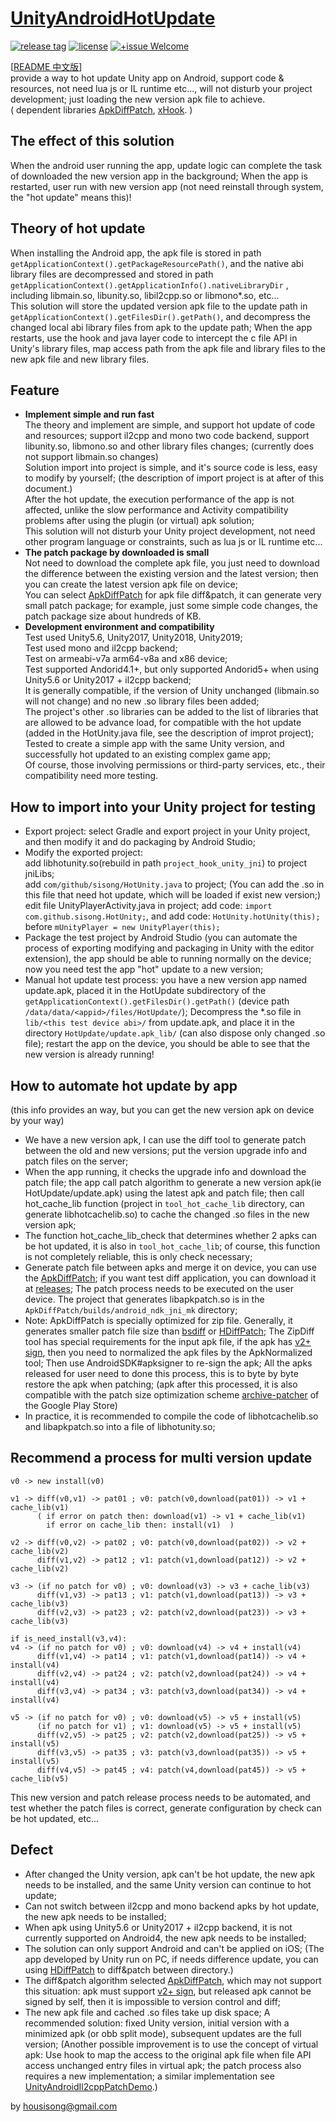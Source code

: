 # [UnityAndroidHotUpdate]
[![release tag](https://img.shields.io/github/v/tag/sisong/UnityAndroidHotUpdate?label=release%20tag)](https://github.com/sisong/UnityAndroidHotUpdate/releases) 
[![license](https://img.shields.io/badge/license-MIT-blue.svg)](LICENSE) 
[![+issue Welcome](https://img.shields.io/github/issues-raw/sisong/UnityAndroidHotUpdate?color=green&label=%2Bissue%20welcome)](https://github.com/sisong/UnityAndroidHotUpdate/issues)   
   
[[README 中文版](README.md)]   
provide a way to hot update Unity app on Android, support code & resources, not need lua js or IL runtime etc..., will not disturb your project development; just loading the new version apk file to achieve.   
( dependent libraries [ApkDiffPatch], [xHook]. )   

[UnityAndroidHotUpdate]: https://github.com/sisong/UnityAndroidHotUpdate
[ApkDiffPatch]: https://github.com/sisong/ApkDiffPatch
[xHook]: https://github.com/iqiyi/xHook
[UnityAndroidIl2cppPatchDemo]: https://github.com/noodle1983/UnityAndroidIl2cppPatchDemo
[HDiffPatch]: https://github.com/sisong/HDiffPatch
[bsdiff]: http://www.daemonology.net/bsdiff/
[archive-patcher]: https://github.com/andrewhayden/archive-patcher
[v2+ sign]: https://source.android.com/security/apksigning/v2


## The effect of this solution
  When the android user running the app,  update logic can complete the task of downloaded the new version app in the background; When the app is restarted, user run with new version app (not need reinstall through system, the "hot update" means this)!   

## Theory of hot update
  When installing the Android app, the apk file is stored in path ```getApplicationContext().getPackageResourcePath()```, and the native abi library files are decompressed and stored in path ```getApplicationContext().getApplicationInfo().nativeLibraryDir``` , including libmain.so, libunity.so, libil2cpp.so or libmono*.so, etc...   
  This solution will store the updated version apk file to the update path in ```getApplicationContext().getFilesDir().getPath()```, and decompress the changed local abi library files from apk to the update path; When the app restarts, use the hook and java layer code to intercept the c file API in Unity's library files, map access path from the apk file and library files to the new apk file and new library files.   


## Feature
* **Implement simple and run fast**   
The theory and implement are simple, and support hot update of code and resources; support il2cpp and mono two code backend, support libunity.so, libmono.so and other library files changes; (currently does not support libmain.so changes)    
Solution import into project is simple, and it's source code is less, easy to modify by yourself; (the description of import project is at after of this document.)   
After the hot update, the execution performance of the app is not affected, unlike the slow performance and Activity compatibility problems after using the plugin (or virtual) apk solution;   
This solution will not disturb your Unity project development, not need other program language or constraints, such as lua js or IL runtime etc...   
* **The patch package by downloaded is small**   
Not need to download the complete apk file, you just need to download the difference between the existing version and the latest version; then you can create the latest version apk file on device;   
You can select [ApkDiffPatch] for apk file diff&patch, it can generate very small patch package; for example, just some simple code changes, the patch package size about hundreds of KB.     
* **Development environment and compatibility**   
Test used Unity5.6, Unity2017, Unity2018, Unity2019;   
Test used mono and il2cpp backend;   
Test on armeabi-v7a arm64-v8a and x86 device;   
Test supported Andorid4.1+, but only supported Andorid5+ when using Unity5.6 or Unity2017 + il2cpp backend;   
It is generally compatible, if the version of Unity unchanged (libmain.so will not change) and no new .so library files been added;   
The project's other .so libraries can be added to the list of libraries that are allowed to be advance load, for compatible with the hot update (added in the HotUnity.java file, see the description of improt project);   
Tested to create a simple app with the same Unity version, and successfully hot updated to an existing complex game app;   
Of course, those involving permissions or third-party services, etc., their compatibility need more testing.   


## How to import into your Unity project for testing
* Export project:  select Gradle and export project in your Unity project, and then modify it and do packaging by Android Studio;   
* Modify the exported project:   
add libhotunity.so(rebuild in path ```project_hook_unity_jni```) to project jniLibs;   
add ```com/github/sisong/HotUnity.java``` to project; (You can add the .so in this file that need hot update, which will be loaded if exist new version;)   
edit file UnityPlayerActivity.java in project; add code: ```import com.github.sisong.HotUnity;```, and add code: ```HotUnity.hotUnity(this);``` before ```mUnityPlayer = new UnityPlayer(this);```   
* Package the test project by Android Studio (you can automate the process of exporting modifying and packaging in Unity with the editor extension), the app should be able to running normally
 on the device; now you need test the app "hot" update to a new version;   
* Manual hot update test process: you have a new version app named update.apk, placed it in the HotUpdate subdirectory of the ```getApplicationContext().getFilesDir().getPath()``` (device path ```/data/data/<appid>/files/HotUpdate/```); Decompress the *.so file in ```lib/<this test device abi>/``` from update.apk, and place it in the directory ```HotUpdate/update.apk_lib/``` (can also dispose only changed .so file); restart the app on the device, you should be able to see that the new version is already running!   


## How to automate hot update by app
  (this info provides an way, but you can get the new version apk on device by your way)   
* We have a new version apk, I can use the diff tool to generate patch between the old and new versions; put the version upgrade info and patch files on the server;   
* When the app running, it checks the upgrade info and download the patch file; the app call patch algorithm to generate a new version apk(ie HotUpdate/update.apk) using the latest apk and patch file; then call hot_cache_lib function (project in ```tool_hot_cache_lib``` directory, can generate libhotcachelib.so) to cache the changed .so files in the new version apk; 
* The function hot_cache_lib_check that determines whether 2 apks can be hot updated, it is also in ```tool_hot_cache_lib```; of course, this function is not completely reliable, this is only check necessary;   
* Generate patch file between apks and merge it on device, you can use the [ApkDiffPatch]; if you want test diff application, you can download it at [releases](https://github.com/sisong/ApkDiffPatch/releases); The patch process needs to be executed on the user device. The project that generates libapkpatch.so is in the ```ApkDiffPatch/builds/android_ndk_jni_mk``` directory;   
* Note: ApkDiffPatch is specially optimized for zip file. Generally, it generates smaller patch file size than [bsdiff] or [HDiffPatch]; The ZipDiff tool has special requirements for the input apk file, if the apk has [v2+ sign], then you need to normalized the apk files by the ApkNormalized tool; Then use AndroidSDK#apksigner to re-sign the apk; All the apks released for user need to done this process, this is to byte by byte restore the apk when patching;  (apk after this processed, it is also compatible with the patch size optimization scheme [archive-patcher] of the Google Play Store)   
* In practice, it is recommended to compile the code of libhotcachelib.so and libapkpatch.so into a file of libhotunity.so;   


## Recommend a process for multi version update
```
v0 -> new install(v0)

v1 -> diff(v0,v1) -> pat01 ; v0: patch(v0,download(pat01)) -> v1 + cache_lib(v1)
      ( if error on patch then: download(v1) -> v1 + cache_lib(v1)
        if error on cache_lib then: install(v1)  )

v2 -> diff(v0,v2) -> pat02 ; v0: patch(v0,download(pat02)) -> v2 + cache_lib(v2)
      diff(v1,v2) -> pat12 ; v1: patch(v1,download(pat12)) -> v2 + cache_lib(v2)

v3 -> (if no patch for v0) ; v0: download(v3) -> v3 + cache_lib(v3)
      diff(v1,v3) -> pat13 ; v1: patch(v1,download(pat13)) -> v3 + cache_lib(v3)
      diff(v2,v3) -> pat23 ; v2: patch(v2,download(pat23)) -> v3 + cache_lib(v3)

if is_need_install(v3,v4):
v4 -> (if no patch for v0) ; v0: download(v4) -> v4 + install(v4)
      diff(v1,v4) -> pat14 ; v1: patch(v1,download(pat14)) -> v4 + install(v4)
      diff(v2,v4) -> pat24 ; v2: patch(v2,download(pat24)) -> v4 + install(v4)
      diff(v3,v4) -> pat34 ; v3: patch(v3,download(pat34)) -> v4 + install(v4)

v5 -> (if no patch for v0) ; v0: download(v5) -> v5 + install(v5)
      (if no patch for v1) ; v1: download(v5) -> v5 + install(v5)
      diff(v2,v5) -> pat25 ; v2: patch(v2,download(pat25)) -> v5 + install(v5)
      diff(v3,v5) -> pat35 ; v3: patch(v3,download(pat35)) -> v5 + install(v5)
      diff(v4,v5) -> pat45 ; v4: patch(v4,download(pat45)) -> v5 + cache_lib(v5)
```
This new version and patch release process needs to be automated, and test whether the patch files is correct, generate configuration by check can be hot updated, etc...   


## Defect   
* After changed the Unity version, apk can't be hot update, the new apk needs to be installed, and the same Unity version can continue to hot update;    
* Can not switch between il2cpp and mono backend apks by hot update, the new apk needs to be installed;   
* When apk using Unity5.6 or Unity2017 + il2cpp backend, it is not currently supported on Android4, the new apk needs to be installed;   
* The solution can only support Android and can't be applied on iOS; (The app developed by Unity run on PC, if needs difference update, you can using [HDiffPatch] to diff&patch between directory.)   
* The diff&patch algorithm selected [ApkDiffPatch], which may not support this situation: apk must support [v2+ sign], but released apk cannot be signed by self, then it is impossible to version control and diff;   
* The new apk file and cached .so files take up disk space;  A recommended solution: fixed Unity version, initial version with a minimized apk (or obb split mode), subsequent updates are the full version; (Another possible improvement is to use the concept of virtual apk: Use hook to map the access to the original apk file when file API access unchanged entry files  in virtual apk; the patch process also requires a new implementation; a similar implementation see [UnityAndroidIl2cppPatchDemo].)   
   
   
by housisong@gmail.com
